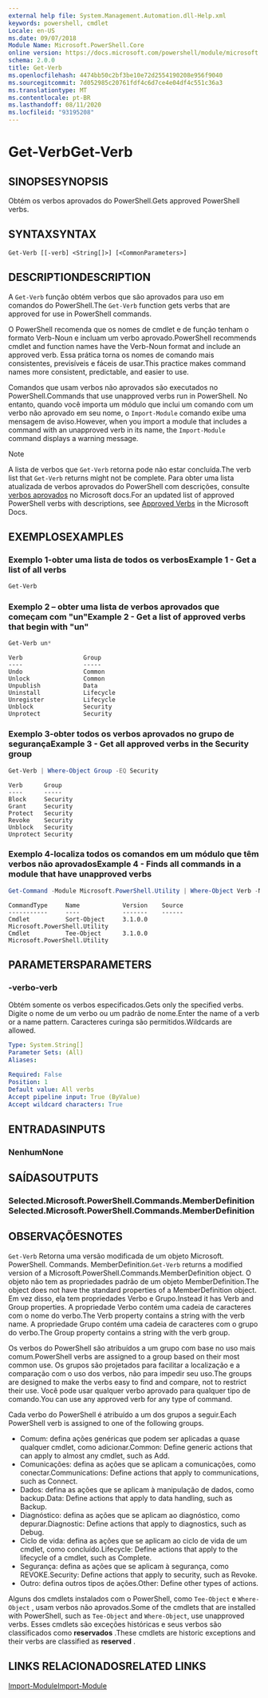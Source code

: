 ```yaml
---
external help file: System.Management.Automation.dll-Help.xml
keywords: powershell, cmdlet
Locale: en-US
ms.date: 09/07/2018
Module Name: Microsoft.PowerShell.Core
online version: https://docs.microsoft.com/powershell/module/microsoft.powershell.core/functions/get-verb?view=powershell-5.1&WT.mc_id=ps-gethelp
schema: 2.0.0
title: Get-Verb
ms.openlocfilehash: 4474bb50c2bf3be10e72d2554190208e956f9040
ms.sourcegitcommit: 7d052985c20761fdf4c6d7ce4e04df4c551c36a3
ms.translationtype: MT
ms.contentlocale: pt-BR
ms.lasthandoff: 08/11/2020
ms.locfileid: "93195208"
---
```

# <span data-ttu-id="3257d-103">Get-Verb</span><span class="sxs-lookup"><span data-stu-id="3257d-103">Get-Verb</span></span>

## <span data-ttu-id="3257d-104">SINOPSE</span><span class="sxs-lookup"><span data-stu-id="3257d-104">SYNOPSIS</span></span>
<span data-ttu-id="3257d-105">Obtém os verbos aprovados do PowerShell.</span><span class="sxs-lookup"><span data-stu-id="3257d-105">Gets approved PowerShell verbs.</span></span>

## <span data-ttu-id="3257d-106">SYNTAX</span><span class="sxs-lookup"><span data-stu-id="3257d-106">SYNTAX</span></span>

```
Get-Verb [[-verb] <String[]>] [<CommonParameters>]
```

## <span data-ttu-id="3257d-107">DESCRIPTION</span><span class="sxs-lookup"><span data-stu-id="3257d-107">DESCRIPTION</span></span>

<span data-ttu-id="3257d-108">A `Get-Verb` função obtém verbos que são aprovados para uso em comandos do PowerShell.</span><span class="sxs-lookup"><span data-stu-id="3257d-108">The `Get-Verb` function gets verbs that are approved for use in PowerShell commands.</span></span>

<span data-ttu-id="3257d-109">O PowerShell recomenda que os nomes de cmdlet e de função tenham o formato Verb-Noun e incluam um verbo aprovado.</span><span class="sxs-lookup"><span data-stu-id="3257d-109">PowerShell recommends cmdlet and function names have the Verb-Noun format and include an approved verb.</span></span> <span data-ttu-id="3257d-110">Essa prática torna os nomes de comando mais consistentes, previsíveis e fáceis de usar.</span><span class="sxs-lookup"><span data-stu-id="3257d-110">This practice makes command names more consistent, predictable, and easier to use.</span></span>

<span data-ttu-id="3257d-111">Comandos que usam verbos não aprovados são executados no PowerShell.</span><span class="sxs-lookup"><span data-stu-id="3257d-111">Commands that use unapproved verbs run in PowerShell.</span></span> <span data-ttu-id="3257d-112">No entanto, quando você importa um módulo que inclui um comando com um verbo não aprovado em seu nome, o `Import-Module` comando exibe uma mensagem de aviso.</span><span class="sxs-lookup"><span data-stu-id="3257d-112">However, when you import a module that includes a command with an unapproved verb in its name, the `Import-Module` command displays a warning message.</span></span>

> [!NOTE]
> <span data-ttu-id="3257d-113">A lista de verbos que `Get-Verb` retorna pode não estar concluída.</span><span class="sxs-lookup"><span data-stu-id="3257d-113">The verb list that `Get-Verb` returns might not be complete.</span></span> <span data-ttu-id="3257d-114">Para obter uma lista atualizada de verbos aprovados do PowerShell com descrições, consulte [verbos aprovados](../../docs-conceptual/developer/cmdlet/approved-verbs-for-windows-powershell-commands.md) no Microsoft docs.</span><span class="sxs-lookup"><span data-stu-id="3257d-114">For an updated list of approved PowerShell verbs with descriptions, see [Approved Verbs](../../docs-conceptual/developer/cmdlet/approved-verbs-for-windows-powershell-commands.md) in the Microsoft Docs.</span></span>

## <span data-ttu-id="3257d-115">EXEMPLOS</span><span class="sxs-lookup"><span data-stu-id="3257d-115">EXAMPLES</span></span>

### <span data-ttu-id="3257d-116">Exemplo 1-obter uma lista de todos os verbos</span><span class="sxs-lookup"><span data-stu-id="3257d-116">Example 1 - Get a list of all verbs</span></span>

```powershell
Get-Verb
```

### <span data-ttu-id="3257d-117">Exemplo 2 – obter uma lista de verbos aprovados que começam com "un"</span><span class="sxs-lookup"><span data-stu-id="3257d-117">Example 2 - Get a list of approved verbs that begin with "un"</span></span>

```powershell
Get-Verb un*
```

```Output
Verb                 Group
----                 -----
Undo                 Common
Unlock               Common
Unpublish            Data
Uninstall            Lifecycle
Unregister           Lifecycle
Unblock              Security
Unprotect            Security
```

### <span data-ttu-id="3257d-118">Exemplo 3-obter todos os verbos aprovados no grupo de segurança</span><span class="sxs-lookup"><span data-stu-id="3257d-118">Example 3 - Get all approved verbs in the Security group</span></span>

```powershell
Get-Verb | Where-Object Group -EQ Security
```

```Output
Verb      Group
----      -----
Block     Security
Grant     Security
Protect   Security
Revoke    Security
Unblock   Security
Unprotect Security
```

### <span data-ttu-id="3257d-119">Exemplo 4-localiza todos os comandos em um módulo que têm verbos não aprovados</span><span class="sxs-lookup"><span data-stu-id="3257d-119">Example 4 - Finds all commands in a module that have unapproved verbs</span></span>

```powershell
Get-Command -Module Microsoft.PowerShell.Utility | Where-Object Verb -NotIn (Get-Verb).Verb
```

```Output
CommandType     Name            Version    Source
-----------     ----            -------    ------
Cmdlet          Sort-Object     3.1.0.0    Microsoft.PowerShell.Utility
Cmdlet          Tee-Object      3.1.0.0    Microsoft.PowerShell.Utility
```

## <span data-ttu-id="3257d-120">PARAMETERS</span><span class="sxs-lookup"><span data-stu-id="3257d-120">PARAMETERS</span></span>

### <span data-ttu-id="3257d-121">-verbo</span><span class="sxs-lookup"><span data-stu-id="3257d-121">-verb</span></span>

<span data-ttu-id="3257d-122">Obtém somente os verbos especificados.</span><span class="sxs-lookup"><span data-stu-id="3257d-122">Gets only the specified verbs.</span></span>
<span data-ttu-id="3257d-123">Digite o nome de um verbo ou um padrão de nome.</span><span class="sxs-lookup"><span data-stu-id="3257d-123">Enter the name of a verb or a name pattern.</span></span>
<span data-ttu-id="3257d-124">Caracteres curinga são permitidos.</span><span class="sxs-lookup"><span data-stu-id="3257d-124">Wildcards are allowed.</span></span>

```yaml
Type: System.String[]
Parameter Sets: (All)
Aliases:

Required: False
Position: 1
Default value: All verbs
Accept pipeline input: True (ByValue)
Accept wildcard characters: True
```

## <span data-ttu-id="3257d-125">ENTRADAS</span><span class="sxs-lookup"><span data-stu-id="3257d-125">INPUTS</span></span>

### <span data-ttu-id="3257d-126">Nenhum</span><span class="sxs-lookup"><span data-stu-id="3257d-126">None</span></span>

## <span data-ttu-id="3257d-127">SAÍDAS</span><span class="sxs-lookup"><span data-stu-id="3257d-127">OUTPUTS</span></span>

### <span data-ttu-id="3257d-128">Selected.Microsoft.PowerShell.Commands.MemberDefinition</span><span class="sxs-lookup"><span data-stu-id="3257d-128">Selected.Microsoft.PowerShell.Commands.MemberDefinition</span></span>

## <span data-ttu-id="3257d-129">OBSERVAÇÕES</span><span class="sxs-lookup"><span data-stu-id="3257d-129">NOTES</span></span>

<span data-ttu-id="3257d-130">`Get-Verb` Retorna uma versão modificada de um objeto Microsoft. PowerShell. Commands. MemberDefinition.</span><span class="sxs-lookup"><span data-stu-id="3257d-130">`Get-Verb` returns a modified version of a Microsoft.PowerShell.Commands.MemberDefinition object.</span></span>
<span data-ttu-id="3257d-131">O objeto não tem as propriedades padrão de um objeto MemberDefinition.</span><span class="sxs-lookup"><span data-stu-id="3257d-131">The object does not have the standard properties of a MemberDefinition object.</span></span> <span data-ttu-id="3257d-132">Em vez disso, ela tem propriedades Verbo e Grupo.</span><span class="sxs-lookup"><span data-stu-id="3257d-132">Instead it has Verb and Group properties.</span></span> <span data-ttu-id="3257d-133">A propriedade Verbo contém uma cadeia de caracteres com o nome do verbo.</span><span class="sxs-lookup"><span data-stu-id="3257d-133">The Verb property contains a string with the verb name.</span></span> <span data-ttu-id="3257d-134">A propriedade Grupo contém uma cadeia de caracteres com o grupo do verbo.</span><span class="sxs-lookup"><span data-stu-id="3257d-134">The Group property contains a string with the verb group.</span></span>

<span data-ttu-id="3257d-135">Os verbos do PowerShell são atribuídos a um grupo com base no uso mais comum.</span><span class="sxs-lookup"><span data-stu-id="3257d-135">PowerShell verbs are assigned to a group based on their most common use.</span></span> <span data-ttu-id="3257d-136">Os grupos são projetados para facilitar a localização e a comparação com o uso dos verbos, não para impedir seu uso.</span><span class="sxs-lookup"><span data-stu-id="3257d-136">The groups are designed to make the verbs easy to find and compare, not to restrict their use.</span></span> <span data-ttu-id="3257d-137">Você pode usar qualquer verbo aprovado para qualquer tipo de comando.</span><span class="sxs-lookup"><span data-stu-id="3257d-137">You can use any approved verb for any type of command.</span></span>

<span data-ttu-id="3257d-138">Cada verbo do PowerShell é atribuído a um dos grupos a seguir.</span><span class="sxs-lookup"><span data-stu-id="3257d-138">Each PowerShell verb is assigned to one of the following groups.</span></span>

- <span data-ttu-id="3257d-139">Comum: defina ações genéricas que podem ser aplicadas a quase qualquer cmdlet, como adicionar.</span><span class="sxs-lookup"><span data-stu-id="3257d-139">Common: Define generic actions that can apply to almost any cmdlet, such as Add.</span></span>
- <span data-ttu-id="3257d-140">Comunicações: defina as ações que se aplicam a comunicações, como conectar.</span><span class="sxs-lookup"><span data-stu-id="3257d-140">Communications:  Define actions that apply to communications, such as Connect.</span></span>
- <span data-ttu-id="3257d-141">Dados: defina as ações que se aplicam à manipulação de dados, como backup.</span><span class="sxs-lookup"><span data-stu-id="3257d-141">Data:  Define actions that apply to data handling, such as Backup.</span></span>
- <span data-ttu-id="3257d-142">Diagnóstico: defina as ações que se aplicam ao diagnóstico, como depurar.</span><span class="sxs-lookup"><span data-stu-id="3257d-142">Diagnostic: Define actions that apply to diagnostics, such as Debug.</span></span>
- <span data-ttu-id="3257d-143">Ciclo de vida: defina as ações que se aplicam ao ciclo de vida de um cmdlet, como concluído.</span><span class="sxs-lookup"><span data-stu-id="3257d-143">Lifecycle: Define actions that apply to the lifecycle of a cmdlet, such as Complete.</span></span>
- <span data-ttu-id="3257d-144">Segurança: defina as ações que se aplicam à segurança, como REVOKE.</span><span class="sxs-lookup"><span data-stu-id="3257d-144">Security: Define actions that apply to security, such as Revoke.</span></span>
- <span data-ttu-id="3257d-145">Outro: defina outros tipos de ações.</span><span class="sxs-lookup"><span data-stu-id="3257d-145">Other: Define other types of actions.</span></span>

<span data-ttu-id="3257d-146">Alguns dos cmdlets instalados com o PowerShell, como `Tee-Object` e `Where-Object` , usam verbos não aprovados.</span><span class="sxs-lookup"><span data-stu-id="3257d-146">Some of the cmdlets that are installed with PowerShell, such as `Tee-Object` and `Where-Object`, use unapproved verbs.</span></span> <span data-ttu-id="3257d-147">Esses cmdlets são exceções históricas e seus verbos são classificados como **reservados** .</span><span class="sxs-lookup"><span data-stu-id="3257d-147">These cmdlets are historic exceptions and their verbs are classified as **reserved** .</span></span>

## <span data-ttu-id="3257d-148">LINKS RELACIONADOS</span><span class="sxs-lookup"><span data-stu-id="3257d-148">RELATED LINKS</span></span>

[<span data-ttu-id="3257d-149">Import-Module</span><span class="sxs-lookup"><span data-stu-id="3257d-149">Import-Module</span></span>](import-module.md)
